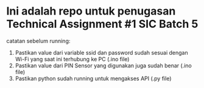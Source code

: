 # Ini adalah repo untuk penugasan Technical Assignment #1 SIC Batch 5
catatan sebelum running:
1. Pastikan value dari variable ssid dan password sudah sesuai dengan Wi-Fi yang saat ini terhubung ke PC (.ino file)
2. Pastikan value dari PIN Sensor yang digunakan juga sudah benar (.ino file)
3. Pastikan python sudah running untuk mengakses API (.py file)
